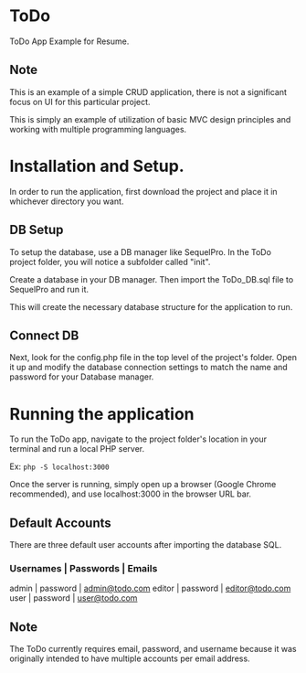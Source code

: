 # ToDo
ToDo App Example for Resume.

## Note
This is an example of a simple CRUD application, there is not a significant focus on UI for this particular project. 

This is simply an example of utilization of basic MVC design principles and working with multiple programming languages.

# Installation and Setup.
In order to run the application, first download the project and place it in whichever directory you want.

## DB Setup
To setup the database, use a DB manager like SequelPro. In the ToDo project folder, you will notice a subfolder called "init". 

Create a database in your DB manager. Then import the ToDo_DB.sql file to SequelPro and run it. 

This will create the necessary database structure for the application to run.

## Connect DB
Next, look for the config.php file in the top level of the project's folder. Open it up and modify the database connection settings to match the name and password for your Database manager.
 
# Running the application
To run the ToDo app, navigate to the project folder's location in your terminal and run a local PHP server. 

Ex: `php -S localhost:3000`

Once the server is running, simply open up a browser (Google Chrome recommended), and use localhost:3000 in the browser URL bar.

## Default Accounts
There are three default user accounts after importing the database SQL.

### Usernames | Passwords | Emails
admin | password | admin@todo.com
editor | password | editor@todo.com
user | password | user@todo.com


## Note
The ToDo currently requires email, password, and username because it was originally intended to have multiple accounts per email address.

